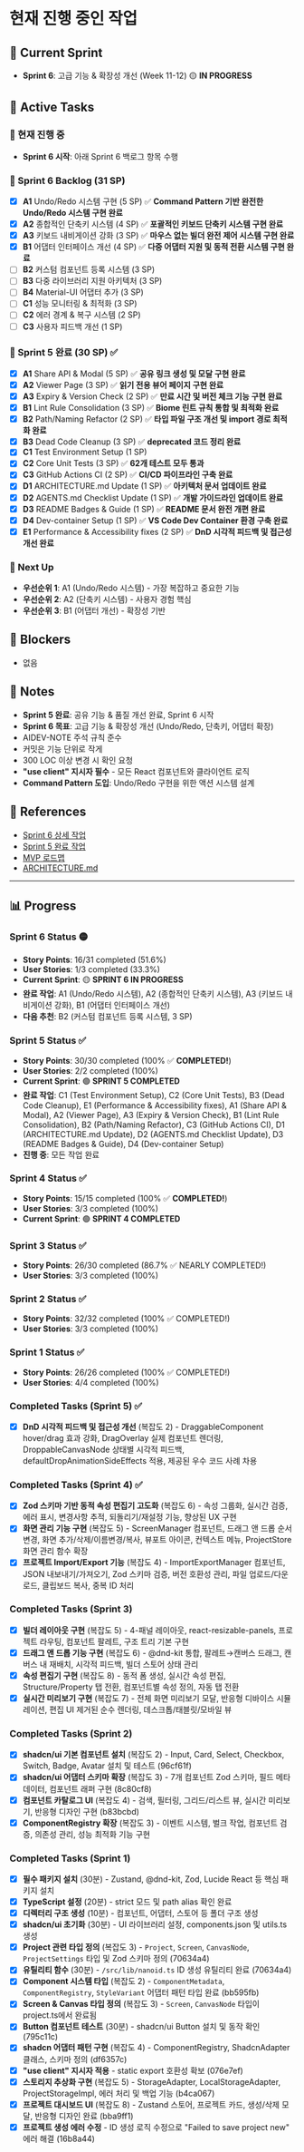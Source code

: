 # 현재 진행 중인 작업

## 🎯 Current Sprint
- **Sprint 6**: 고급 기능 & 확장성 개선 (Week 11-12) 🟡 **IN PROGRESS**

## 🏃 Active Tasks

### 🎯 현재 진행 중
- **Sprint 6 시작**: 아래 Sprint 6 백로그 항목 수행

### 🔨 Sprint 6 Backlog (31 SP)
- [x] **A1** Undo/Redo 시스템 구현 (5 SP) ✅ **Command Pattern 기반 완전한 Undo/Redo 시스템 구현 완료**
- [x] **A2** 종합적인 단축키 시스템 (4 SP) ✅ **포괄적인 키보드 단축키 시스템 구현 완료**
- [x] **A3** 키보드 내비게이션 강화 (3 SP) ✅ **마우스 없는 빌더 완전 제어 시스템 구현 완료**
- [x] **B1** 어댑터 인터페이스 개선 (4 SP) ✅ **다중 어댑터 지원 및 동적 전환 시스템 구현 완료**
- [ ] **B2** 커스텀 컴포넌트 등록 시스템 (3 SP)
- [ ] **B3** 다중 라이브러리 지원 아키텍처 (3 SP)
- [ ] **B4** Material-UI 어댑터 추가 (3 SP)
- [ ] **C1** 성능 모니터링 & 최적화 (3 SP)
- [ ] **C2** 에러 경계 & 복구 시스템 (2 SP)
- [ ] **C3** 사용자 피드백 개선 (1 SP)

### 🔨 Sprint 5 완료 (30 SP) ✅
- [x] **A1** Share API & Modal (5 SP) ✅ **공유 링크 생성 및 모달 구현 완료**
- [x] **A2** Viewer Page (3 SP) ✅ **읽기 전용 뷰어 페이지 구현 완료**
- [x] **A3** Expiry & Version Check (2 SP) ✅ **만료 시간 및 버전 체크 기능 구현 완료**
- [x] **B1** Lint Rule Consolidation (3 SP) ✅ **Biome 린트 규칙 통합 및 최적화 완료**
- [x] **B2** Path/Naming Refactor (2 SP) ✅ **타입 파일 구조 개선 및 import 경로 최적화 완료**
- [x] **B3** Dead Code Cleanup (3 SP) ✅ **deprecated 코드 정리 완료**
- [x] **C1** Test Environment Setup (1 SP)
- [x] **C2** Core Unit Tests (3 SP) ✅ **62개 테스트 모두 통과**
- [x] **C3** GitHub Actions CI (2 SP) ✅ **CI/CD 파이프라인 구축 완료**
- [x] **D1** ARCHITECTURE.md Update (1 SP) ✅ **아키텍처 문서 업데이트 완료**
- [x] **D2** AGENTS.md Checklist Update (1 SP) ✅ **개발 가이드라인 업데이트 완료**
- [x] **D3** README Badges & Guide (1 SP) ✅ **README 문서 완전 개편 완료**
- [x] **D4** Dev-container Setup (1 SP) ✅ **VS Code Dev Container 환경 구축 완료**
- [x] **E1** Performance & Accessibility fixes (2 SP) ✅ **DnD 시각적 피드백 및 접근성 개선 완료**

### 🔨 Next Up
- **우선순위 1**: A1 (Undo/Redo 시스템) - 가장 복잡하고 중요한 기능
- **우선순위 2**: A2 (단축키 시스템) - 사용자 경험 핵심
- **우선순위 3**: B1 (어댑터 개선) - 확장성 기반

## 🚧 Blockers
- 없음

## 📝 Notes
- **Sprint 5 완료**: 공유 기능 & 품질 개선 완료, Sprint 6 시작
- **Sprint 6 목표**: 고급 기능 & 확장성 개선 (Undo/Redo, 단축키, 어댑터 확장)
- AIDEV-NOTE 주석 규칙 준수
- 커밋은 기능 단위로 작게
- 300 LOC 이상 변경 시 확인 요청
- **"use client" 지시자 필수** - 모든 React 컴포넌트와 클라이언트 로직
- **Command Pattern 도입**: Undo/Redo 구현을 위한 액션 시스템 설계

## 🔗 References
- [Sprint 6 상세 작업](../sprint-6/README.md)
- [Sprint 5 완료 작업](../sprint-5/README.md)
- [MVP 로드맵](../MVP_ROADMAP.md)
- [ARCHITECTURE.md](../../ARCHITECTURE.md#5-빌더-데이터-구조)

---

## 📊 Progress

### Sprint 6 Status 🟡
- **Story Points**: 16/31 completed (51.6%)
- **User Stories**: 1/3 completed (33.3%)
- **Current Sprint**: 🟡 **SPRINT 6 IN PROGRESS**
- **완료 작업**: A1 (Undo/Redo 시스템), A2 (종합적인 단축키 시스템), A3 (키보드 내비게이션 강화), B1 (어댑터 인터페이스 개선)
- **다음 추천**: B2 (커스텀 컴포넌트 등록 시스템, 3 SP)

### Sprint 5 Status ✅
- **Story Points**: 30/30 completed (100% ✅ **COMPLETED!**)
- **User Stories**: 2/2 completed (100%)
- **Current Sprint**: 🟢 **SPRINT 5 COMPLETED**
- **완료 작업**: C1 (Test Environment Setup), C2 (Core Unit Tests), B3 (Dead Code Cleanup), E1 (Performance & Accessibility fixes), A1 (Share API & Modal), A2 (Viewer Page), A3 (Expiry & Version Check), B1 (Lint Rule Consolidation), B2 (Path/Naming Refactor), C3 (GitHub Actions CI), D1 (ARCHITECTURE.md Update), D2 (AGENTS.md Checklist Update), D3 (README Badges & Guide), D4 (Dev-container Setup)
- **진행 중**: 모든 작업 완료

### Sprint 4 Status ✅
- **Story Points**: 15/15 completed (100% ✅ **COMPLETED!**)
- **User Stories**: 3/3 completed (100%)
- **Current Sprint**: 🟢 **SPRINT 4 COMPLETED**

### Sprint 3 Status ✅
- **Story Points**: 26/30 completed (86.7% ✅ NEARLY COMPLETED!)
- **User Stories**: 3/3 completed (100%)

### Sprint 2 Status ✅
- **Story Points**: 32/32 completed (100% ✅ COMPLETED!)
- **User Stories**: 3/3 completed (100%)

### Sprint 1 Status ✅
- **Story Points**: 26/26 completed (100% ✅ COMPLETED!)
- **User Stories**: 4/4 completed (100%)

### Completed Tasks (Sprint 5) ✅
- [x] **DnD 시각적 피드백 및 접근성 개선** (복잡도 2) - DraggableComponent hover/drag 효과 강화, DragOverlay 실제 컴포넌트 렌더링, DroppableCanvasNode 상태별 시각적 피드백, defaultDropAnimationSideEffects 적용, 제공된 우수 코드 사례 차용

### Completed Tasks (Sprint 4) ✅
- [x] **Zod 스키마 기반 동적 속성 편집기 고도화** (복잡도 6) - 속성 그룹화, 실시간 검증, 에러 표시, 변경사항 추적, 되돌리기/재설정 기능, 향상된 UX 구현
- [x] **화면 관리 기능 구현** (복잡도 5) - ScreenManager 컴포넌트, 드래그 앤 드롭 순서 변경, 화면 추가/삭제/이름변경/복사, 뷰포트 아이콘, 컨텍스트 메뉴, ProjectStore 화면 관리 함수 확장
- [x] **프로젝트 Import/Export 기능** (복잡도 4) - ImportExportManager 컴포넌트, JSON 내보내기/가져오기, Zod 스키마 검증, 버전 호환성 관리, 파일 업로드/다운로드, 클립보드 복사, 중복 ID 처리

### Completed Tasks (Sprint 3)
- [x] **빌더 레이아웃 구현** (복잡도 5) - 4-패널 레이아웃, react-resizable-panels, 프로젝트 라우팅, 컴포넌트 팔레트, 구조 트리 기본 구현
- [x] **드래그 앤 드롭 기능 구현** (복잡도 6) - @dnd-kit 통합, 팔레트→캔버스 드래그, 캔버스 내 재배치, 시각적 피드백, 빌더 스토어 상태 관리
- [x] **속성 편집기 구현** (복잡도 8) - 동적 폼 생성, 실시간 속성 편집, Structure/Property 탭 전환, 컴포넌트별 속성 정의, 자동 탭 전환
- [x] **실시간 미리보기 구현** (복잡도 7) - 전체 화면 미리보기 모달, 반응형 디바이스 시뮬레이션, 편집 UI 제거된 순수 렌더링, 데스크톱/태블릿/모바일 뷰

### Completed Tasks (Sprint 2)
- [x] **shadcn/ui 기본 컴포넌트 설치** (복잡도 2) - Input, Card, Select, Checkbox, Switch, Badge, Avatar 설치 및 테스트 (96cf61f)
- [x] **shadcn/ui 어댑터 스키마 확장** (복잡도 3) - 7개 컴포넌트 Zod 스키마, 필드 메타데이터, 컴포넌트 래퍼 구현 (8c80cf8)
- [x] **컴포넌트 카탈로그 UI** (복잡도 4) - 검색, 필터링, 그리드/리스트 뷰, 실시간 미리보기, 반응형 디자인 구현 (b83bcbd)
- [x] **ComponentRegistry 확장** (복잡도 3) - 이벤트 시스템, 벌크 작업, 컴포넌트 검증, 의존성 관리, 성능 최적화 기능 구현

### Completed Tasks (Sprint 1)
- [x] **필수 패키지 설치** (30분) - Zustand, @dnd-kit, Zod, Lucide React 등 핵심 패키지 설치
- [x] **TypeScript 설정** (20분) - strict 모드 및 path alias 확인 완료
- [x] **디렉터리 구조 생성** (10분) - 컴포넌트, 어댑터, 스토어 등 폴더 구조 생성
- [x] **shadcn/ui 초기화** (30분) - UI 라이브러리 설정, components.json 및 utils.ts 생성
- [x] **Project 관련 타입 정의** (복잡도 3) - `Project`, `Screen`, `CanvasNode`, `ProjectSettings` 타입 및 Zod 스키마 정의 (70634a4)
- [x] **유틸리티 함수** (30분) - `/src/lib/nanoid.ts` ID 생성 유틸리티 완료 (70634a4)
- [x] **Component 시스템 타입** (복잡도 2) - `ComponentMetadata`, `ComponentRegistry`, `StyleVariant` 어댑터 패턴 타입 완료 (bb595fb)
- [x] **Screen & Canvas 타입 정의** (복잡도 3) - `Screen`, `CanvasNode` 타입이 project.ts에서 완료됨
- [x] **Button 컴포넌트 테스트** (30분) - shadcn/ui Button 설치 및 동작 확인 (795c11c)
- [x] **shadcn 어댑터 패턴 구현** (복잡도 4) - ComponentRegistry, ShadcnAdapter 클래스, 스키마 정의 (df6357c)
- [x] **"use client" 지시자 적용** - static export 호환성 확보 (076e7ef)
- [x] **스토리지 추상화 구현** (복잡도 5) - StorageAdapter, LocalStorageAdapter, ProjectStorageImpl, 에러 처리 및 백업 기능 (b4ca067)
- [x] **프로젝트 대시보드 UI** (복잡도 8) - Zustand 스토어, 프로젝트 카드, 생성/삭제 모달, 반응형 디자인 완료 (bba9ff1)
- [x] **프로젝트 생성 에러 수정** - ID 생성 로직 수정으로 "Failed to save project new" 에러 해결 (16b8a44) 